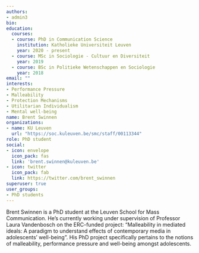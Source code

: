 ```yaml
---
authors:
- admin3
bio:
education:
  courses:
  - course: PhD in Communication Science
    institution: Katholieke Universiteit Leuven
    year: 2020 - present
  - course: MSc in Sociologie - Cultuur en Diversiteit
    year: 2019
  - course: BSc in Politieke Wetenschappen en Sociologie
    year: 2018
email: ""
interests:
- Performance Pressure
- Malleability
- Protection Mechanisms
- Utilitarian Individualism
- Mental well-being
name: Brent Swinnen
organizations:
- name: KU Leuven
  url: "https://soc.kuleuven.be/smc/staff/00113344"
role: PhD student
social:
- icon: envelope
  icon_pack: fas
  link: 'brent.swinnen@kuleuven.be'
- icon: twitter
  icon_pack: fab
  link: https://twitter.com/brent_swinnen
superuser: true
user_groups:
- PhD students
---
```


Brent Swinnen is a PhD student at the Leuven School for Mass Communication. He’s currently working under supervision of Professor Laura Vandenbosch on the ERC-funded project: “Malleability in mediated ideals: A paradigm to understand effects of contemporary media in adolescents’ well-being”. His PhD project specifically pertains to the notions of malleability, performance pressure and well-being amongst adolescents.